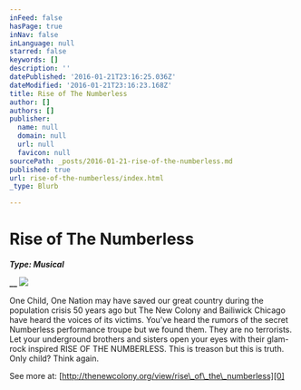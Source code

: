 ```yaml
---
inFeed: false
hasPage: true
inNav: false
inLanguage: null
starred: false
keywords: []
description: ''
datePublished: '2016-01-21T23:16:25.036Z'
dateModified: '2016-01-21T23:16:23.168Z'
title: Rise of The Numberless
author: []
authors: []
publisher:
  name: null
  domain: null
  url: null
  favicon: null
sourcePath: _posts/2016-01-21-rise-of-the-numberless.md
published: true
url: rise-of-the-numberless/index.html
_type: Blurb

---
```

# Rise of The Numberless

**_Type: Musical_**

**__**
![](https://the-grid-user-content.s3-us-west-2.amazonaws.com/a949b29b-3299-495c-bbed-cb9d584fd210.jpg)

One Child, One Nation may have saved our great country during the population crisis 50 years ago but The New Colony and Bailiwick Chicago have heard the voices of its victims. You've heard the rumors of the secret Numberless performance troupe but we found them. They are no terrorists. Let your underground brothers and sisters open your eyes with their glam-rock inspired RISE OF THE NUMBERLESS. This is treason but this is truth. Only child? Think again.

See more at: [http://thenewcolony.org/view/rise\_of\_the\_numberless][0]

[0]: http://thenewcolony.org/view/rise_of_the_numberless